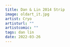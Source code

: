 ```yaml
---
title: Dan & Lin 2014 Strip
image: oldart_it.jpg
artist: Cryo
artisturl: ""
artistcomic: ""
tags: dan lin
date: 2022-03-26
---
```

